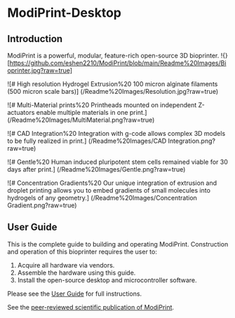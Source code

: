 # ModiPrint-Desktop

## Introduction

ModiPrint is a powerful, modular, feature-rich open-source 3D bioprinter. 
!{}[https://github.com/eshen2210/ModiPrint/blob/main/Readme%20Images/Bioprinter.jpg?raw=true]

![# High resolution Hydrogel Extrusion%20
100 micron alginate filaments (500 micron scale bars)]
(/Readme%20Images/Resolution.jpg?raw=true)

![# Multi-Material prints%20
Printheads mounted on independent Z-actuators enable multiple materials in one print.]
(/Readme%20Images/MultiMaterial.png?raw=true)

![# CAD Integration%20
Integration with g-code allows complex 3D models to be fully realized in print.]
(/Readme%20Images/CAD Integration.png?raw=true)

![# Gentle%20
Human induced pluripotent stem cells remained viable for 30 days after print.]
(/Readme%20Images/Gentle.png?raw=true)

![# Concentration Gradients%20
Our unique integration of extrusion and droplet printing allows you to embed gradients of small molecules into hydrogels of any geometry.]
(/Readme%20Images/Concentration Gradient.png?raw=true)

## User Guide

This is the complete guide to building and operating ModiPrint. Construction and operation of this 
bioprinter requires the user to: 
1. Acquire all hardware via vendors. 
2. Assemble the hardware using this guide.
3. Install the open-source desktop and microcontroller software. 

Please see the [User Guide](https://github.com/eshen2210/ModiPrint/blob/main/User%20Guide.pdf) for full instructions.

See the [peer-reviewed scientific publication of ModiPrint](https://www.sciencedirect.com/science/article/pii/S2405886620300403).
